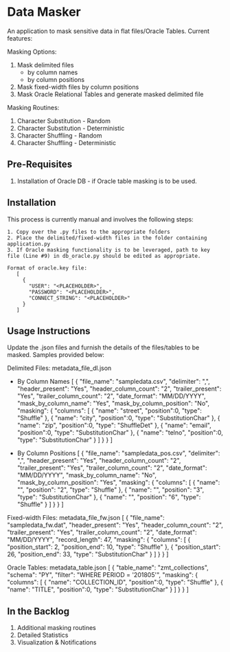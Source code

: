 # Data Masker


An application to mask sensitive data in flat files/Oracle Tables. Current features:

Masking Options:
1. Mask delimited files
   - by column names
   - by column positions
2. Mask fixed-width files by column positions
3. Mask Oracle Relational Tables and generate masked delimited file

Masking Routines:
1. Character Substitution - Random
2. Character Substitution - Deterministic
3. Character Shuffling - Random
4. Character Shuffling - Deterministic

Pre-Requisites
------------
1. Installation of Oracle DB - if Oracle table masking is to be used.

Installation
------------
This process is currently manual and involves the following steps:

    1. Copy over the .py files to the appropriate folders
    2. Place the delimited/fixed-width files in the folder containing application.py
	3. If Oracle masking functionality is to be leveraged, path to key file (Line #9) in db_oracle.py should be edited as appropriate. 
	
	Format of oracle.key file:
       [
	     {
		   "USER": "<PLACEHOLDER>",
		   "PASSWORD": "<PLACEHOLDER>",
		   "CONNECT_STRING": "<PLACEHOLDER>"
	     }
       ]

Usage Instructions
------------
Update the .json files and furnish the details of the files/tables to be masked. Samples provided below:

Delimited Files: metadata_file_dl.json

  - By Column Names
  [
    {
      "file_name": "sampledata.csv",
      "delimiter": ",",
      "header_present": "Yes",
      "header_column_count": "2",
      "trailer_present": "Yes",
      "trailer_column_count": "2",
      "date_format": "MM/DD/YYYY",
      "mask_by_column_name": "Yes",
      "mask_by_column_position": "No",
      "masking":
      {
        "columns":
        [
          { "name": "street", "position":0, "type": "Shuffle" },
          { "name": "city", "position":0, "type": "SubstitutionChar" },
          { "name": "zip", "position":0, "type": "ShuffleDet" },
          { "name": "email", "position":0, "type": "SubstitutionChar" },
          { "name": "telno", "position":0, "type": "SubstitutionChar" }
        ]
      }
    }
  ]
  
  - By Column Positions
  [
    {
      "file_name": "sampledata_pos.csv",
      "delimiter": ",",
      "header_present": "Yes",
      "header_column_count": "2",
      "trailer_present": "Yes",
      "trailer_column_count": "2",
      "date_format": "MM/DD/YYYY",
      "mask_by_column_name": "No",
      "mask_by_column_position": "Yes",
      "masking":
      {
        "columns":
        [
          { "name": "", "position": "2", "type": "Shuffle" },
          { "name": "", "position": "3", "type": "SubstitutionChar" },
          { "name": "", "position": "6", "type": "Shuffle" }
        ]
      }
    }
  ]

Fixed-width Files: metadata_file_fw.json
  [
    {
      "file_name": "sampledata_fw.dat",
      "header_present": "Yes",
      "header_column_count": "2",
      "trailer_present": "Yes",
      "trailer_column_count": "2",
      "date_format": "MM/DD/YYYY",
      "record_length": 47,
      "masking":
      {
        "columns":
        [
          { "position_start": 2, "position_end": 10, "type": "Shuffle" },
          { "position_start": 26, "position_end": 33, "type": "SubstitutionChar" }
        ]
      }
    }
  ] 
  
Oracle Tables: metadata_table.json
  [
    {
      "table_name": "zmt_collections",
      "schema": "PY",
      "filter": "WHERE PERIOD = '201805'",
      "masking":
      {
        "columns":
        [
          { "name": "COLLECTION_ID", "position":0, "type": "Shuffle" },
          { "name": "TITLE", "position":0, "type": "SubstitutionChar" }
        ]
      }
    }
  ]

  

In the Backlog
------------
1. Additional masking routines
2. Detailed Statistics
3. Visualization & Notifications

